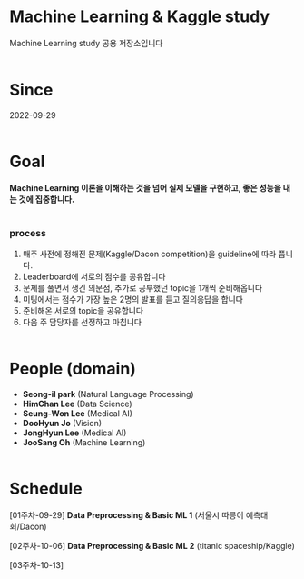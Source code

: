 # Machine Learning & Kaggle study

Machine Learning study 공용 저장소입니다
<br><br>
# Since
2022-09-29
<br><br>
# Goal
**Machine Learning 이론을 이해하는 것을 넘어 실제 모델을 구현하고, 좋은 성능을 내는 것에 집중합니다.**
<br><br>
### process
1. 매주 사전에 정해진 문제(Kaggle/Dacon competition)을 guideline에 따라 풉니다.
2. Leaderboard에 서로의 점수를 공유합니다
3. 문제를 풀면서 생긴 의문점, 추가로 공부했던 topic을 1개씩 준비해옵니다
4. 미팅에서는 점수가 가장 높은 2명의 발표를 듣고 질의응답을 합니다
5. 준비해온 서로의 topic을 공유합니다
6. 다음 주 담당자를 선정하고 마칩니다 
<br><br>
# People (domain)
- **Seong-il park** (Natural Language Processing)
- **HimChan Lee** (Data Science)
- **Seung-Won Lee** (Medical AI)
- **DooHyun Jo** (Vision)
- **JongHyun Lee** (Medical AI)
- **JooSang Oh** (Machine Learning)
<br><br>
# Schedule
[01주차-09-29] **Data Preprocessing & Basic ML 1** (서울시 따릉이 예측대회/Dacon)

[02주차-10-06] **Data Preprocessing & Basic ML 2** (titanic spaceship/Kaggle)

[03주차-10-13]
